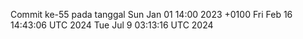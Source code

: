 Commit ke-55 pada tanggal Sun Jan 01 14:00 2023 +0100
Fri Feb 16 14:43:06 UTC 2024
Tue Jul  9 03:13:16 UTC 2024
